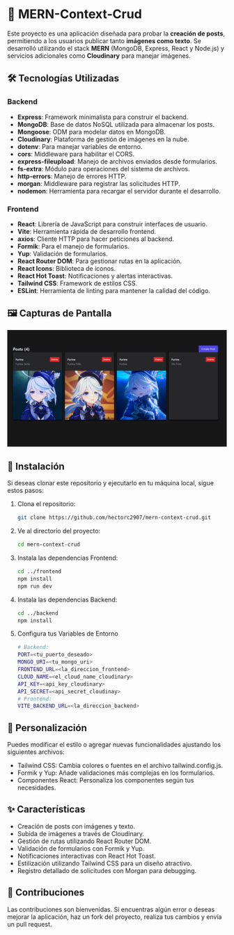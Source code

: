 ﻿# 📄 MERN-Context-Crud

Este proyecto es una aplicación diseñada para probar la **creación de posts**, permitiendo a los usuarios publicar tanto **imágenes como texto**. Se desarrolló utilizando el stack **MERN** (MongoDB, Express, React y Node.js) y servicios adicionales como **Cloudinary** para manejar imágenes.

## 🛠️ Tecnologías Utilizadas

### **Backend**
- **Express**: Framework minimalista para construir el backend.
- **MongoDB**: Base de datos NoSQL utilizada para almacenar los posts.
- **Mongoose**: ODM para modelar datos en MongoDB.
- **Cloudinary**: Plataforma de gestión de imágenes en la nube.
- **dotenv**: Para manejar variables de entorno.
- **cors**: Middleware para habilitar el CORS.
- **express-fileupload**: Manejo de archivos enviados desde formularios.
- **fs-extra**: Módulo para operaciones del sistema de archivos.
- **http-errors**: Manejo de errores HTTP.
- **morgan**: Middleware para registrar las solicitudes HTTP.
- **nodemon**: Herramienta para recargar el servidor durante el desarrollo.

### **Frontend**
- **React**: Librería de JavaScript para construir interfaces de usuario.
- **Vite**: Herramienta rápida de desarrollo frontend.
- **axios**: Cliente HTTP para hacer peticiones al backend.
- **Formik**: Para el manejo de formularios.
- **Yup**: Validación de formularios.
- **React Router DOM**: Para gestionar rutas en la aplicación.
- **React Icons**: Biblioteca de iconos.
- **React Hot Toast**: Notificaciones y alertas interactivas.
- **Tailwind CSS**: Framework de estilos CSS.
- **ESLint**: Herramienta de linting para mantener la calidad del código.

## 🖼️ Capturas de Pantalla

![Home](https://github.com/hectorc2907/MERN-Context-Crud/blob/dev/frontend/public/muestra.PNG)

## 🔧 Instalación

Si deseas clonar este repositorio y ejecutarlo en tu máquina local, sigue estos pasos:

1. Clona el repositorio:

   ```bash
   git clone https://github.com/hectorc2907/mern-context-crud.git

   ```

2. Ve al directorio del proyecto:

   ```bash
   cd mern-context-crud

   ```

3. Instala las dependencias Frontend:

   ```bash
   cd ../frontend
   npm install
   npm run dev

   ```

4. Instala las dependencias Backend:

   ```bash
   cd ../backend
   npm install

   ```

5. Configura tus Variables de Entorno
   ```bash
   # Backend:
   PORT=<tu_puerto_deseado>
   MONGO_URI=<tu_mongo_uri>
   FRONTEND_URL=<la_direccion_frontend>
   CLOUD_NAME=<el_cloud_name_cloudinary>
   API_KEY=<api_key_cloudinary>
   API_SECRET=<api_secret_cloudinay>
   # Frontend:
   VITE_BACKEND_URL=<la_direccion_backend>
   ```

## 🎨 Personalización

Puedes modificar el estilo o agregar nuevas funcionalidades ajustando los siguientes archivos:

- Tailwind CSS: Cambia colores o fuentes en el archivo tailwind.config.js.
- Formik y Yup: Añade validaciones más complejas en los formularios.
- Componentes React: Personaliza los componentes según tus necesidades.

## ✨ Características

- Creación de posts con imágenes y texto.
- Subida de imágenes a través de Cloudinary.
- Gestión de rutas utilizando React Router DOM.
- Validación de formularios con Formik y Yup.
- Notificaciones interactivas con React Hot Toast.
- Estilización utilizando Tailwind CSS para un diseño atractivo.
- Registro detallado de solicitudes con Morgan para debugging.

## 🤝 Contribuciones

Las contribuciones son bienvenidas. Si encuentras algún error o deseas mejorar la aplicación, haz un fork del proyecto, realiza tus cambios y envía un pull request.
